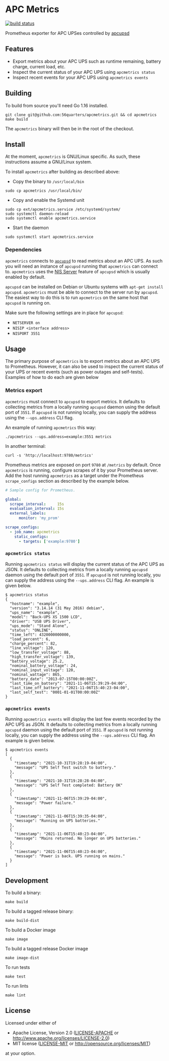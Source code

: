 # APC Metrics

[![build status](https://circleci.com/gh/56quarters/apcmetrics.svg?style=shield)](https://circleci.com/gh/56quarters/apcmetrics)

Prometheus exporter for APC UPSes controlled by [apcupsd](http://www.apcupsd.org/)

## Features

* Export metrics about your APC UPS such as runtime remaining, battery charge, current load, etc.
* Inspect the current status of your APC UPS using `apcmetrics status`
* Inspect recent events for your APC UPS using `apcmetrics events`

## Building

To build from source you'll need Go 1.16 installed.

```
git clone git@github.com:56quarters/apcmetrics.git && cd apcmetrics
make build
```

The `apcmetrics` binary will then be in the root of the checkout.

## Install

At the moment, `apcmetrics` is GNU/Linux specific. As such, these instructions assume a
GNU/Linux system.

To install `apcmetrics` after building as described above:

* Copy the binary to `/usr/local/bin`

```
sudo cp apcmetrics /usr/local/bin/
```

* Copy and enable the Systemd unit

```
sudo cp ext/apcmetrics.service /etc/systemd/system/
sudo systemctl daemon-reload
sudo systemctl enable apcmetrics.service
```

* Start the daemon

```
sudo systemctl start apcmetrics.service
```

### Dependencies

`apcmetrics` connects to [`apcupsd`](http://www.apcupsd.org/) to read metrics about an APC UPS. As
such you will need an instance of `apcupsd` running that `apcmetrics` can connect to. `apcmetrics`
uses the [NIS Server](http://www.apcupsd.org/manual/manual.html#nis-server-client-configuration-using-the-net-driver)
feature of `apcupsd` which is usually enabled by default. 

`apcupsd` can be installed on Debian or Ubuntu systems with `apt-get install apcupsd`. `apcmetrics`
must be able to connect to the server run by `apcupsd`. The easiest way to do this is to run
`apcmetrics` on the same host that `apcupsd` is running on.

Make sure the following settings are in place for `apcupsd`:
* `NETSERVER on` 
* `NISIP <interface address>`
* `NISPORT 3551`

## Usage

The primary purpose of `apcmetrics` is to export metrics about an APC UPS to Prometheus. However,
it can also be used to inspect the current status of your UPS or recent events (such as power outages
and self-tests). Examples of how to do each are given below

### Metrics export

`apcmetrics` must connect to `apcupsd` to export metrics. It defaults to collecting metrics from
a locally running `apcupsd` daemon using the default port of `3551`. If `apcupsd` is not running
locally, you can supply the address using the `--ups.address` CLI flag.

An example of running `apcmetrics` this way:

```
./apcmetrics --ups.address=example:3551 metrics
```

In another terminal:

```
curl -s 'http://localhost:9780/metrics'
```

Prometheus metrics are exposed on port `9780` at `/metrics` by default. Once `apcmetrics`
is running, configure scrapes of it by your Prometheus server. Add the host running
`apcmetrics` as a target under the Prometheus `scrape_configs` section as described by
the example below.

```yaml
# Sample config for Prometheus.

global:
  scrape_interval:     15s
  evaluation_interval: 15s
  external_labels:
      monitor: 'my_prom'

scrape_configs:
  - job_name: apcmetrics
    static_configs:
      - targets: ['example:9780']
```

### `apcmetrics status`

Running `apcmetrics status` will display the current status of the APC UPS as JSON. It defaults to
collecting  metrics from  a locally running `apcupsd` daemon using the default port of `3551`. If
`apcupsd` is not running  locally, you can supply the address using the `--ups.address` CLI flag. 
An example is given below.

```
$ apcmetrics status
{
  "hostname": "example",
  "version": "3.14.14 (31 May 2016) debian",
  "ups_name": "example",
  "model": "Back-UPS XS 1500 LCD",
  "driver": "USB UPS Driver",
  "ups_mode": "Stand Alone",
  "status": "ONLINE",
  "time_left": 4320000000000,
  "load_percent": 6,
  "charge_percent": 82,
  "line_voltage": 120,
  "low_transfer_voltage": 88,
  "high_transfer_voltage": 139,
  "battery_voltage": 25.2,
  "nominal_battery_voltage": 24,
  "nominal_input_voltage": 120,
  "nominal_wattage": 865,
  "battery_date": "2013-07-15T00:00:00Z",
  "last_time_on_battery": "2021-11-06T15:39:29-04:00",
  "last_time_off_battery": "2021-11-06T15:40:23-04:00",
  "last_self_test": "0001-01-01T00:00:00Z"
}
```

### `apcmetrics events`

Running `apcmetrics events` will display the last few events recorded by the APC UPS as JSON.
It defaults to collecting  metrics from  a locally running `apcupsd` daemon using the default
port of `3551`. If `apcupsd` is not running  locally, you can supply the address using the 
`--ups.address` CLI flag. An example is given below.

```
$ apcmetrics events
[
  {
    "timestamp": "2021-10-31T19:28:19-04:00",
    "message": "UPS Self Test switch to battery."
  },
  {
    "timestamp": "2021-10-31T19:28:28-04:00",
    "message": "UPS Self Test completed: Battery OK"
  },
  {
    "timestamp": "2021-11-06T15:39:29-04:00",
    "message": "Power failure."
  },
  {
    "timestamp": "2021-11-06T15:39:35-04:00",
    "message": "Running on UPS batteries."
  },
  {
    "timestamp": "2021-11-06T15:40:23-04:00",
    "message": "Mains returned. No longer on UPS batteries."
  },
  {
    "timestamp": "2021-11-06T15:40:23-04:00",
    "message": "Power is back. UPS running on mains."
  }
]
```

## Development

To build a binary:

```
make build
```

To build a tagged release binary:

```
make build-dist
```

To build a Docker image

```
make image
```

To build a tagged release Docker image

```
make image-dist
```

To run tests

```
make test
```

To run lints

```
make lint
```

## License

Licensed under either of
* Apache License, Version 2.0 ([LICENSE-APACHE](LICENSE-APACHE) or http://www.apache.org/licenses/LICENSE-2.0)
* MIT license ([LICENSE-MIT](LICENSE-MIT) or http://opensource.org/licenses/MIT)

at your option.
